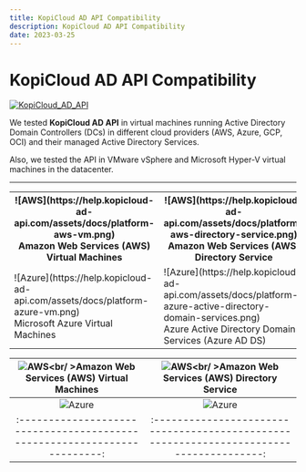 ```yaml
---
title: KopiCloud AD API Compatibility
description: KopiCloud AD API Compatibility
date: 2023-03-25
---
```


# KopiCloud AD API Compatibility

[![KopiCloud_AD_API](https://img.shields.io/badge/kopiCloud_ad-v1.0+-blueviolet.svg)](https://www.kopicloud-ad-api.com)

We tested **KopiCloud AD API** in virtual machines running Active Directory Domain Controllers (DCs) in different cloud providers (AWS, Azure, GCP, OCI) and their managed Active Directory Services.

Also, we tested the API in VMware vSphere and Microsoft Hyper-V virtual machines in the datacenter.

----

<table>
  <tr>
    <th>![AWS](https://help.kopicloud-ad-api.com/assets/docs/platform-aws-vm.png)<br/ >Amazon Web Services (AWS) Virtual Machines</th>
    <th>![AWS](https://help.kopicloud-ad-api.com/assets/docs/platform-aws-directory-service.png)<br/ >Amazon Web Services (AWS) Directory Service</th>
  </tr>
  <tr>
    <td>![Azure](https://help.kopicloud-ad-api.com/assets/docs/platform-azure-vm.png)<br />Microsoft Azure Virtual Machines</td>
    <td>![Azure](https://help.kopicloud-ad-api.com/assets/docs/platform-azure-active-directory-domain-services.png)<br />Azure Active Directory Domain Services (Azure AD DS)</td>
  </tr>
</table>



| ![AWS](https://help.kopicloud-ad-api.com/assets/docs/platform-aws-vm.png)<br/ >Amazon Web Services (AWS) Virtual Machines|![AWS](https://help.kopicloud-ad-api.com/assets/docs/platform-aws-directory-service.png)<br/ >Amazon Web Services (AWS) Directory Service |
| :-----------------------------------------------------------------------: | :--------------------------------------------------------------------------------------: |
| ![Azure](https://help.kopicloud-ad-api.com/assets/docs/platform-azure-vm.png) | ![Azure](https://help.kopicloud-ad-api.com/assets/docs/platform-azure-active-directory-domain-services.png) |
| :-----------------------------------------------------------------------: | :--------------------------------------------------------------------------------------: |
